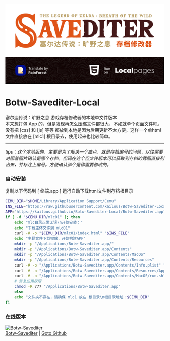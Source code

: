 ![](bin/cover.png)
# Botw-Savediter-Local
塞尔达传说：旷野之息 游戏存档修改器的本地单文件版本 <br/>
本来想打包 App 的，但是发现再怎么压缩文件都很大，不如就单个页面文件吧。没有把 [css] 和 [js] 等等 都放到本地是因为后期更新不太方便。这样一个单html文件直接放在 [mlc1] 根目录去，使用起来也比较简单。

----

*tips：这个本地版的，主要是为了解决一个痛点，就是存档编号的问题，以往需要对照着图片确认是哪个存档。但现在这个但文件版本可以获取到存档的截图直接列出来，并标注上编号。方便确认那个是你需要修改的。*

### 自动安装

复制以下代码到 [ 终端.app ] 运行自动下载html文件到存档根目录
```sh
CEMU_DIR="$HOME/Library/Application Support/Cemu"
INS_FILE="https://raw.githubusercontent.com/kailous/Botw-Savediter-Local/main/index.html"
APP="https://kailous.github.io/Botw-Savediter-Local/Botw-Savediter.app"
if [ -d "$CEMU_DIR/mlc01" ]; then
    echo "mlc目录正常无误\n开始安装："
    echo "下载主体文件到 mlc01"
    curl -# -o "$CEMU_DIR/mlc01/index.html" "$INS_FILE"
    echo "主题文件下载完成，开始构建APP"
    mkdir -p "/Applications/Botw-Savediter.app/"
    mkdir -p "/Applications/Botw-Savediter.app/Contents"
    mkdir -p "/Applications/Botw-Savediter.app/Contents/MacOS"
    mkdir -p "/Applications/Botw-Savediter.app/Contents/Resources"
    curl -# -o "/Applications/Botw-Savediter.app/Contents/Info.plist" "https://kailous.github.io/Botw-Savediter-Local/Botw-Savediter.app/Contents/Info.plist"
    curl -# -o "/Applications/Botw-Savediter.app/Contents/Resources/AppIcon.icns" "https://kailous.github.io/Botw-Savediter-Local/Botw-Savediter.app/Contents/Resources/AppIcon.icns"
    curl -# -o "/Applications/Botw-Savediter.app/Contents/MacOS/run.sh" "https://kailous.github.io/Botw-Savediter-Local/Botw-Savediter.app/Contents/MacOS/run.sh"
    # 修复应用权限
    chmod -R 777 "/Applications/Botw-Savediter.app"
    else
    echo "文件夹不存在，请确保 mlc1 放在 根目录\n根目录地址：$CEMU_DIR"
fi
```


### 在线版本
![Botw-Savediter](http://kailous.github.io/Botw-Savediter/cover.png)     
[Botw-Savediter](https://kailous.github.io/Botw-Savediter/) | [Goto Github](https://github.com/kailous/Botw-Savediter)
